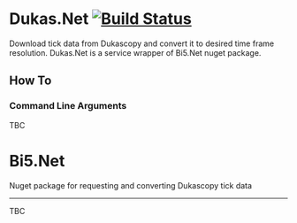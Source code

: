 # Dukas.Net  [![Build Status](https://app.travis-ci.com/tomas-rampas/Dukas.Net.svg?branch=main)](https://app.travis-ci.com/tomas-rampas/Dukas.Net)
Download tick data from Dukascopy and convert it to desired time frame resolution. Dukas.Net is a service wrapper of Bi5.Net nuget package.

## How To

### Command Line Arguments
TBC

# Bi5.Net
Nuget package for requesting and converting Dukascopy tick data 

-----------------------------
TBC
